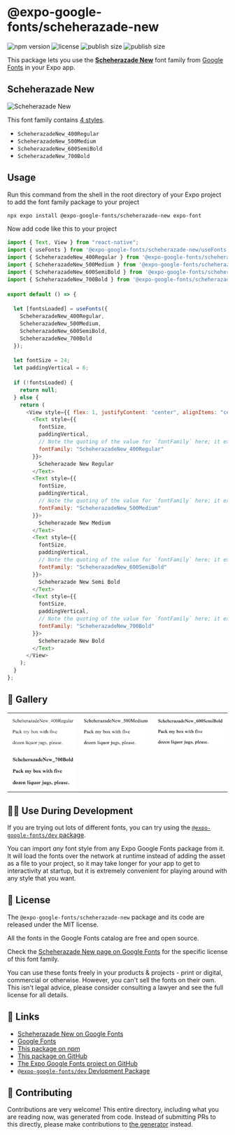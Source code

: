 # @expo-google-fonts/scheherazade-new

![npm version](https://flat.badgen.net/npm/v/@expo-google-fonts/scheherazade-new)
![license](https://flat.badgen.net/github/license/expo/google-fonts)
![publish size](https://flat.badgen.net/packagephobia/install/@expo-google-fonts/scheherazade-new)
![publish size](https://flat.badgen.net/packagephobia/publish/@expo-google-fonts/scheherazade-new)

This package lets you use the [**Scheherazade New**](https://fonts.google.com/specimen/Scheherazade+New) font family from [Google Fonts](https://fonts.google.com/) in your Expo app.

## Scheherazade New

![Scheherazade New](./font-family.png)

This font family contains [4 styles](#-gallery).

- `ScheherazadeNew_400Regular`
- `ScheherazadeNew_500Medium`
- `ScheherazadeNew_600SemiBold`
- `ScheherazadeNew_700Bold`

## Usage

Run this command from the shell in the root directory of your Expo project to add the font family package to your project

```sh
npx expo install @expo-google-fonts/scheherazade-new expo-font
```

Now add code like this to your project

```js
import { Text, View } from "react-native";
import { useFonts } from '@expo-google-fonts/scheherazade-new/useFonts';
import { ScheherazadeNew_400Regular } from '@expo-google-fonts/scheherazade-new/400Regular';
import { ScheherazadeNew_500Medium } from '@expo-google-fonts/scheherazade-new/500Medium';
import { ScheherazadeNew_600SemiBold } from '@expo-google-fonts/scheherazade-new/600SemiBold';
import { ScheherazadeNew_700Bold } from '@expo-google-fonts/scheherazade-new/700Bold';

export default () => {

  let [fontsLoaded] = useFonts({
    ScheherazadeNew_400Regular, 
    ScheherazadeNew_500Medium, 
    ScheherazadeNew_600SemiBold, 
    ScheherazadeNew_700Bold
  });

  let fontSize = 24;
  let paddingVertical = 6;

  if (!fontsLoaded) {
    return null;
  } else {
    return (
      <View style={{ flex: 1, justifyContent: "center", alignItems: "center" }}>
        <Text style={{
          fontSize,
          paddingVertical,
          // Note the quoting of the value for `fontFamily` here; it expects a string!
          fontFamily: "ScheherazadeNew_400Regular"
        }}>
          Scheherazade New Regular
        </Text>
        <Text style={{
          fontSize,
          paddingVertical,
          // Note the quoting of the value for `fontFamily` here; it expects a string!
          fontFamily: "ScheherazadeNew_500Medium"
        }}>
          Scheherazade New Medium
        </Text>
        <Text style={{
          fontSize,
          paddingVertical,
          // Note the quoting of the value for `fontFamily` here; it expects a string!
          fontFamily: "ScheherazadeNew_600SemiBold"
        }}>
          Scheherazade New Semi Bold
        </Text>
        <Text style={{
          fontSize,
          paddingVertical,
          // Note the quoting of the value for `fontFamily` here; it expects a string!
          fontFamily: "ScheherazadeNew_700Bold"
        }}>
          Scheherazade New Bold
        </Text>
      </View>
    );
  }
};
```

## 🔡 Gallery


||||
|-|-|-|
|![ScheherazadeNew_400Regular](./400Regular/ScheherazadeNew_400Regular.ttf.png)|![ScheherazadeNew_500Medium](./500Medium/ScheherazadeNew_500Medium.ttf.png)|![ScheherazadeNew_600SemiBold](./600SemiBold/ScheherazadeNew_600SemiBold.ttf.png)||
|![ScheherazadeNew_700Bold](./700Bold/ScheherazadeNew_700Bold.ttf.png)||||


## 👩‍💻 Use During Development

If you are trying out lots of different fonts, you can try using the [`@expo-google-fonts/dev` package](https://github.com/expo/google-fonts/tree/master/font-packages/dev#readme).

You can import _any_ font style from any Expo Google Fonts package from it. It will load the fonts over the network at runtime instead of adding the asset as a file to your project, so it may take longer for your app to get to interactivity at startup, but it is extremely convenient for playing around with any style that you want.


## 📖 License

The `@expo-google-fonts/scheherazade-new` package and its code are released under the MIT license.

All the fonts in the Google Fonts catalog are free and open source.

Check the [Scheherazade New page on Google Fonts](https://fonts.google.com/specimen/Scheherazade+New) for the specific license of this font family.

You can use these fonts freely in your products & projects - print or digital, commercial or otherwise. However, you can't sell the fonts on their own. This isn't legal advice, please consider consulting a lawyer and see the full license for all details.

## 🔗 Links

- [Scheherazade New on Google Fonts](https://fonts.google.com/specimen/Scheherazade+New)
- [Google Fonts](https://fonts.google.com/)
- [This package on npm](https://www.npmjs.com/package/@expo-google-fonts/scheherazade-new)
- [This package on GitHub](https://github.com/expo/google-fonts/tree/master/font-packages/scheherazade-new)
- [The Expo Google Fonts project on GitHub](https://github.com/expo/google-fonts)
- [`@expo-google-fonts/dev` Devlopment Package](https://github.com/expo/google-fonts/tree/master/font-packages/dev)

## 🤝 Contributing

Contributions are very welcome! This entire directory, including what you are reading now, was generated from code. Instead of submitting PRs to this directly, please make contributions to [the generator](https://github.com/expo/google-fonts/tree/master/packages/generator) instead.
